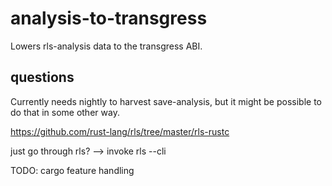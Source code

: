 # analysis-to-transgress

Lowers rls-analysis data to the transgress ABI.

## questions

Currently needs nightly to harvest save-analysis, but it might be possible to do that in some other way.

https://github.com/rust-lang/rls/tree/master/rls-rustc

just go through rls?
--> invoke rls --cli

TODO: cargo feature handling
